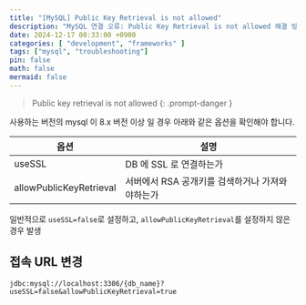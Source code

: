 ```yaml
---
title: "[MySQL] Public Key Retrieval is not allowed"
description: "MySQL 연결 오류: Public Key Retrieval is not allowed 해결 방법"
date: 2024-12-17 00:33:00 +0900
categories: [ "development", "frameworks" ]
tags: ["mysql", "troubleshooting"]
pin: false
math: false
mermaid: false
---
```


> Public key retrieval is not allowed
{: .prompt-danger }

사용하는 버전의 mysql 이 8.x 버전 이상 일 경우 아래와 같은 옵션을 확인해야 합니다.

| **옵션**                  | **설명**                      |
|-------------------------|-----------------------------|
| useSSL                  | DB 에 SSL 로 연결하는가            |
| allowPublicKeyRetrieval | 서버에서 RSA 공개키를 검색하거나 가져와야하는가 |

일반적으로 `useSSL=false`로 설정하고, `allowPublicKeyRetrieval`를 설정하지 않은 경우 발생

## 접속 URL 변경

```
jdbc:mysql://localhost:3306/{db_name}?useSSL=false&allowPublicKeyRetrieval=true
```
